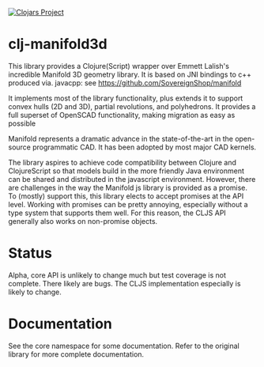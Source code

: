 
[![Clojars Project](https://img.shields.io/clojars/v/org.clojars.cartesiantheatrics/clj-manifold3d.svg?include_prereleases)](https://clojars.org/org.clojars.cartesiantheatrics/clj-manifold3d)

# clj-manifold3d

This library provides a Clojure(Script) wrapper over Emmett Lalish's incredible Manifold 3D geometry library. It is based on JNI bindings to c++ produced via. javacpp: see https://github.com/SovereignShop/manifold

It implements most of the library functionality, plus extends it to support convex hulls (2D and 3D), partial
revolutions, and polyhedrons. It provides a full superset of OpenSCAD functionality, making migration as easy as possible

Manifold represents a dramatic advance in the state-of-the-art in the open-source programmatic CAD. It has been adopted by most major CAD kernels.

The library aspires to achieve code compatibility between Clojure and ClojureScript so that models
build in the more friendly Java environment can be shared and distributed in the javascript
environment. However, there are challenges in the way the Manifold js library is provided
as a promise. To (mostly) support this, this library elects to accept promises at the API level.
Working with promises can be pretty annoying, especially without a type system that supports
them well. For this reason, the CLJS API generally also works on non-promise objects.

# Status

Alpha, core API is unlikely to change much but test coverage is not complete. There likely are bugs. The CLJS implementation especially is likely to change.

# Documentation

See the core namespace for some documentation. Refer to the original library for more complete documentation. 
